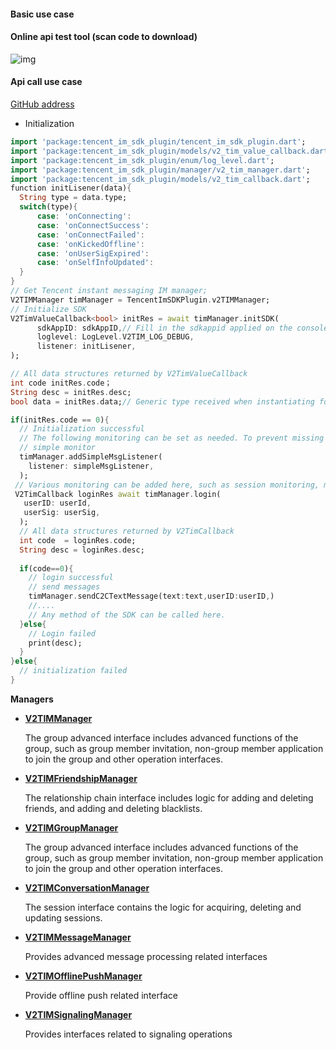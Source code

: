 #### Basic use case

#### Online api test tool (scan code to download)

![img](https://main.qcloudimg.com/raw/4658a0d24c33f6ec42b07bc8e36234d9.png)

#### Api call use case

[GitHub address](https://github.com/tencentyun/imApiFlutterExample)

- Initialization

```dart
import 'package:tencent_im_sdk_plugin/tencent_im_sdk_plugin.dart';
import 'package:tencent_im_sdk_plugin/models/v2_tim_value_callback.dart';
import 'package:tencent_im_sdk_plugin/enum/log_level.dart';
import 'package:tencent_im_sdk_plugin/manager/v2_tim_manager.dart';
import 'package:tencent_im_sdk_plugin/models/v2_tim_callback.dart';
function initLisener(data){
  String type = data.type;
  switch(type){
      case: 'onConnecting':
      case: 'onConnectSuccess':
      case: 'onConnectFailed':
      case: 'onKickedOffline':
      case: 'onUserSigExpired':
      case: 'onSelfInfoUpdated':
  }
}
// Get Tencent instant messaging IM manager;
V2TIMManager timManager = TencentImSDKPlugin.v2TIMManager;
// Initialize SDK
V2TimValueCallback<bool> initRes = await timManager.initSDK(
      sdkAppID: sdkAppID,// Fill in the sdkappid applied on the console
      loglevel: LogLevel.V2TIM_LOG_DEBUG,
      listener: initLisener,
);

// All data structures returned by V2TimValueCallback
int code initRes.code；
String desc = initRes.desc;
bool data = initRes.data;// Generic type received when instantiating for V2TimValueCallback.

if(initRes.code == 0){
  // Initialization successful
  // The following monitoring can be set as needed. To prevent missing messages, please set monitoring before logging in.
  // simple monitor
  timManager.addSimpleMsgListener(
    listener: simpleMsgListener,
  );
 // Various monitoring can be added here, such as session monitoring, message receiving monitoring, group monitoring, etc.
 V2TimCallback loginRes await timManager.login(
   userID: userId,
   userSig: userSig,
  );
  // All data structures returned by V2TimCallback
  int code  = loginRes.code;
  String desc = loginRes.desc;
  
  if(code==0){
    // login successful
    // send messages
    timManager.sendC2CTextMessage(text:text,userID:userID,)
    //....
    // Any method of the SDK can be called here.
  }else{
    // Login failed
    print(desc);
  }
}else{
  // initialization failed
}

```



**Managers**

- [**V2TIMManager**](https://pub.dev/documentation/tencent_im_sdk_plugin/latest/manager_v2_tim_manager/V2TIMManager-class.html)

  The group advanced interface includes advanced functions of the group, such as group member invitation, non-group member application to join the group and other operation interfaces.

  

- [**V2TIMFriendshipManager**](https://pub.dev/documentation/tencent_im_sdk_plugin/latest/manager_v2_tim_friendship_manager/V2TIMFriendshipManager-class.html)

  The relationship chain interface includes logic for adding and deleting friends, and adding and deleting blacklists.

  

- [**V2TIMGroupManager**](https://pub.dev/documentation/tencent_im_sdk_plugin/latest/manager_v2_tim_group_manager/V2TIMGroupManager-class.html)

  The group advanced interface includes advanced functions of the group, such as group member invitation, non-group member application to join the group and other operation interfaces.

  

- [**V2TIMConversationManager**](https://pub.dev/documentation/tencent_im_sdk_plugin/latest/manager_v2_tim_conversation_manager/V2TIMConversationManager-class.html)

  The session interface contains the logic for acquiring, deleting and updating sessions.

  

- [**V2TIMMessageManager**](https://pub.dev/documentation/tencent_im_sdk_plugin/latest/manager_v2_message_tim_manager/V2TIMMessageManager-class.html)

  Provides advanced message processing related interfaces

  

- [**V2TIMOfflinePushManager**](https://pub.dev/documentation/tencent_im_sdk_plugin/latest/manager_v2_tim_offline_push_manager/V2TIMOfflinePushManager-class.html)

  Provide offline push related interface

  

- [**V2TIMSignalingManager**](https://pub.dev/documentation/tencent_im_sdk_plugin/latest/manager_v2_tim_signaling_manager/V2TIMSignalingManager-class.html) 

  Provides interfaces related to signaling operations


